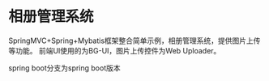 # 相册管理系统

SpringMVC+Spring+Mybatis框架整合简单示例，相册管理系统，提供图片上传等功能。 前端UI使用的为BG-UI，图片上传控件为Web Uploader。

spring boot分支为spring boot版本
